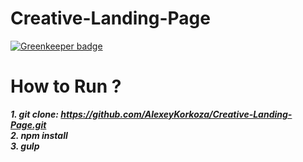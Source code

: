 # Creative-Landing-Page

[![Greenkeeper badge](https://badges.greenkeeper.io/AlexeyKorkoza/Creative-Landing-Page.svg)](https://greenkeeper.io/)

**How to Run ?**
=====================
***1. git clone: https://github.com/AlexeyKorkoza/Creative-Landing-Page.git <br/>
2.  npm install<br/>
3. gulp***
